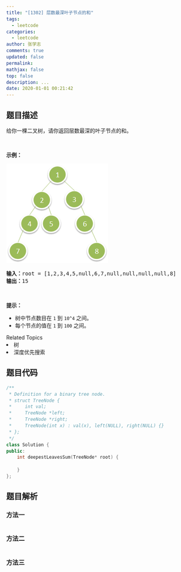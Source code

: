 ```yaml
---
title: "[1302] 层数最深叶子节点的和"
tags:
  - leetcode
categories:
  - leetcode
author: 张学志
comments: true
updated: false
permalink:
mathjax: false
top: false
description: ...
date: 2020-01-01 00:21:42
---
```


## 题目描述

<p>给你一棵二叉树，请你返回层数最深的叶子节点的和。</p>

<p>&nbsp;</p>

<p><strong>示例：</strong></p>

<p><strong><img alt="" src="https://raw.githubusercontent.com/algoboy101/note_blog_leetcode/master/imgs/1483_ex1.png" style="height: 265px; width: 273px;"></strong></p>

<pre><strong>输入：</strong>root = [1,2,3,4,5,null,6,7,null,null,null,null,8]
<strong>输出：</strong>15
</pre>

<p>&nbsp;</p>

<p><strong>提示：</strong></p>

<ul>
	<li>树中节点数目在&nbsp;<code>1</code>&nbsp;到&nbsp;<code>10^4</code>&nbsp;之间。</li>
	<li>每个节点的值在&nbsp;<code>1</code>&nbsp;到&nbsp;<code>100</code> 之间。</li>
</ul>
<div><div>Related Topics</div><div><li>树</li><li>深度优先搜索</li></div></div>

## 题目代码

```cpp
/**
 * Definition for a binary tree node.
 * struct TreeNode {
 *     int val;
 *     TreeNode *left;
 *     TreeNode *right;
 *     TreeNode(int x) : val(x), left(NULL), right(NULL) {}
 * };
 */
class Solution {
public:
    int deepestLeavesSum(TreeNode* root) {

    }
};
```

## 题目解析

### 方法一

```cpp

```

### 方法二

```cpp

```

### 方法三

```cpp

```

